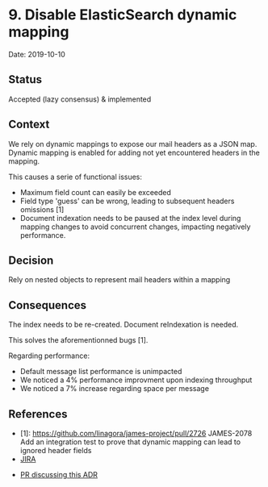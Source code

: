 # 9. Disable ElasticSearch dynamic mapping

Date: 2019-10-10

## Status

Accepted (lazy consensus) & implemented

## Context

We rely on dynamic mappings to expose our mail headers as a JSON map. Dynamic mapping is enabled for adding not yet encountered headers in the mapping.

This causes a serie of functional issues:
 - Maximum field count can easily be exceeded
 - Field type 'guess' can be wrong, leading to subsequent headers omissions [1]
 - Document indexation needs to be paused at the index level during mapping changes to avoid concurrent changes, impacting negatively performance.

## Decision

Rely on nested objects to represent mail headers within a mapping

## Consequences

The index needs to be re-created. Document reIndexation is needed.

This solves the aforementionned bugs [1].

Regarding performance:
 - Default message list performance is unimpacted
 - We noticed a 4% performance improvment upon indexing throughput
 - We noticed a 7% increase regarding space per message

## References

 - [1]: https://github.com/linagora/james-project/pull/2726 JAMES-2078 Add an integration test to prove that dynamic mapping can lead to ignored header fields
 - [JIRA](https://issues.apache.org/jira/browse/JAMES-2078)
 * [PR discussing this ADR](https://github.com/apache/james-project/pull/171)
